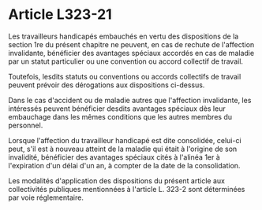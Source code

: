 # Article L323-21

Les travailleurs handicapés embauchés en vertu des dispositions de la section 1re du présent chapitre ne peuvent, en cas de rechute de l'affection invalidante, bénéficier des avantages spéciaux accordés en cas de maladie par un statut particulier ou une convention ou accord collectif de travail.

Toutefois, lesdits statuts ou conventions ou accords collectifs de travail peuvent prévoir des dérogations aux dispositions ci-dessus.

Dans le cas d'accident ou de maladie autres que l'affection invalidante, les intéressés peuvent bénéficier desdits avantages spéciaux dès leur embauchage dans les mêmes conditions que les autres membres du personnel.

Lorsque l'affection du travailleur handicapé est dite consolidée, celui-ci peut, s'il est à nouveau atteint de la maladie qui était à l'origine de son invalidité, bénéficier des avantages spéciaux cités à l'alinéa 1er à l'expiration d'un délai d'un an, à compter de la date de la consolidation.

Les modalités d'application des dispositions du présent article aux collectivités publiques mentionnées à l'article L. 323-2 sont déterminées par voie réglementaire.